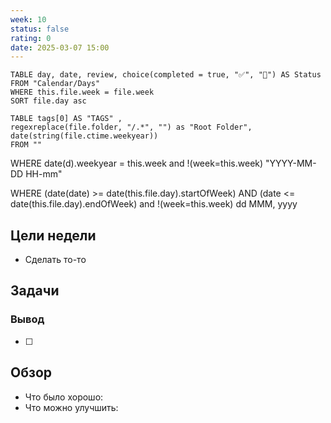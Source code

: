 ```yaml
---
week: 10
status: false
rating: 0
date: 2025-03-07 15:00
---
```


```dataview
TABLE day, date, review, choice(completed = true, "✅", "🔄") AS Status
FROM "Calendar/Days" 
WHERE this.file.week = file.week
SORT file.day asc
```

```dataview
TABLE tags[0] AS "TAGS" ,
regexreplace(file.folder, "/.*", "") as "Root Folder",
date(string(file.ctime.weekyear))
FROM ""

```

WHERE date(d).weekyear = this.week and !(week=this.week)
"YYYY-MM-DD HH-mm"

WHERE (date(date) >= date(this.file.day).startOfWeek) AND (date <= date(this.file.day).endOfWeek) and !(week=this.week)
dd MMM, yyyy
## Цели недели

- Сделать то-то

## Задачи

### Вывод

- [ ]


## Обзор

- Что было хорошо:
- Что можно улучшить: